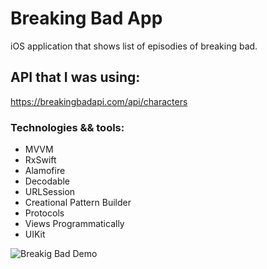 # Breaking Bad App
iOS application that shows list of episodies of breaking bad.

## API that I was using:
https://breakingbadapi.com/api/characters

### Technologies && tools:

- MVVM
- RxSwift
- Alamofire
- Decodable
- URLSession
- Creational Pattern Builder
- Protocols
- Views Programmatically
- UIKit 


![Breakig Bad Demo](https://user-images.githubusercontent.com/44207529/110707513-6a7d3e80-81c7-11eb-9dba-5ea8ce8846c8.gif)

